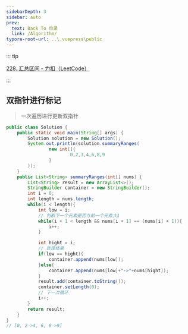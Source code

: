 ```yaml
---
sidebarDepth: 3
sidebar: auto
prev:
  text: Back To 目录
  link: /Algorithm/
typora-root-url: ..\.vuepress\public
---
```




::: tip

[228. 汇总区间 - 力扣（LeetCode）](https://leetcode.cn/problems/summary-ranges/description/?envType=study-plan-v2&envId=top-interview-150)

:::



## 双指针进行标记

> 一次遍历进行更新双指针

```java
public class Solution {
    public static void main(String[] args) {
        Solution solution = new Solution();
        System.out.println(solution.summaryRanges(
                new int[]{
                        0,2,3,4,6,8,9
                }
        ));
    }
    public List<String> summaryRanges(int[] nums) {
        List<String> result = new ArrayList<>();
        StringBuilder container = new StringBuilder();
        int i = 0;
        int length = nums.length;
        while(i < length){
            int low = i;
            // 判断下一个元素是否与前一个元素大1
            while(i + 1 < length && nums[i + 1] == (nums[i] + 1)){
                i++;
            }

            int hight = i;
            // 处理结果
            if(low == hight){
                container.append(nums[low]);
            }else{
                container.append(nums[low]+"->"+nums[hight]);
            }
            result.add(container.toString());
            container.setLength(0);
            // 下一次循环
            i++;
        }
        return result;
    }
}
// [0, 2->4, 6, 8->9]
```

